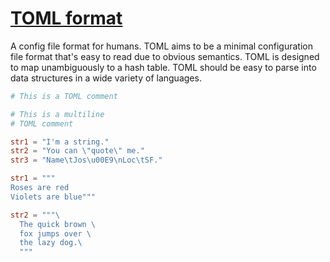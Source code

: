 # **[TOML format](https://toml.io/en/)**

A config file format for humans.
TOML aims to be a minimal configuration file format that's easy to read due to obvious semantics. TOML is designed to map unambiguously to a hash table. TOML should be easy to parse into data structures in a wide variety of languages.

```toml
# This is a TOML comment

# This is a multiline
# TOML comment

str1 = "I'm a string."
str2 = "You can \"quote\" me."
str3 = "Name\tJos\u00E9\nLoc\tSF."

str1 = """
Roses are red
Violets are blue"""

str2 = """\
  The quick brown \
  fox jumps over \
  the lazy dog.\
  """
```
